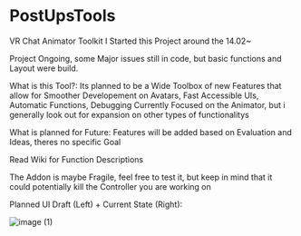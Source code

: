 

# PostUpsTools
VR Chat Animator Toolkit
I Started this Project around the 14.02~


Project Ongoing, some Major issues still in code,
but basic functions and Layout were build.



What is this Tool?:
Its planned to be a Wide Toolbox of new Features that allow for Smoother Developement on Avatars,
Fast Accessible UIs, Automatic Functions, Debugging
Currently Focused on the Animator, but i generally look out for expansion on other types of functionalitys



What is planned for Future:
  Features will be added based on Evaluation and Ideas, theres no specific Goal





Read Wiki for Function Descriptions

The Addon is maybe Fragile, feel free to test it, but keep in mind that it could potentially kill the Controller you are working on

Planned UI Draft (Left) + Current State (Right):

![image (1)](https://user-images.githubusercontent.com/93488236/219712399-c7f26b39-8079-43fc-b58b-effd4a22cdd2.png)

